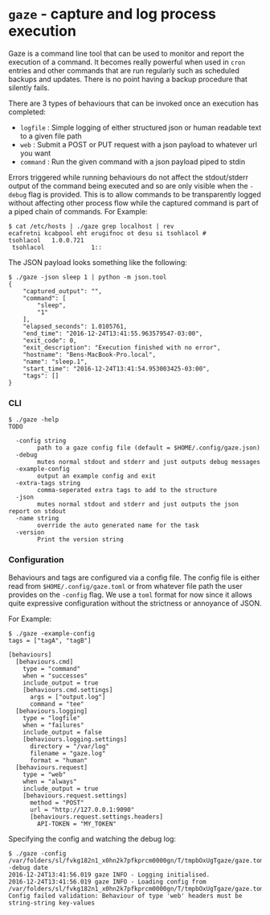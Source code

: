# `gaze` - capture and log process execution

Gaze is a command line tool that can be used to monitor and report the execution of a command. It becomes really
powerful when used in `cron` entries and other commands that are run regularly such as scheduled backups and
updates. There is no point having a backup procedure that silently fails.


There are 3 types of behaviours that can be invoked once an execution has completed:
- `logfile` : Simple logging of either structured json or human readable text to a given file path
- `web` : Submit a POST or PUT request with a json payload to whatever url you want
- `command` : Run the given command with a json payload piped to stdin


Errors triggered while running behaviours do not affect the stdout/stderr output of the
command being executed and so are only visible when the `-debug` flag is provided. This is to allow commands to be
transparently logged without affecting other process flow while the captured command is part of a piped chain of
commands. For Example:

```
$ cat /etc/hosts | ./gaze grep localhost | rev
ecafretni kcabpool eht erugifnoc ot desu si tsohlacol #
tsohlacol	1.0.0.721
 tsohlacol             1::
```

The JSON payload looks something like the following:

```
$ ./gaze -json sleep 1 | python -m json.tool
{
    "captured_output": "",
    "command": [
        "sleep",
        "1"
    ],
    "elapsed_seconds": 1.0105761,
    "end_time": "2016-12-24T13:41:55.963579547-03:00",
    "exit_code": 0,
    "exit_description": "Execution finished with no error",
    "hostname": "Bens-MacBook-Pro.local",
    "name": "sleep.1",
    "start_time": "2016-12-24T13:41:54.953003425-03:00",
    "tags": []
}
```

### CLI

```
$ ./gaze -help
TODO

  -config string
    	path to a gaze config file (default = $HOME/.config/gaze.json)
  -debug
    	mutes normal stdout and stderr and just outputs debug messages
  -example-config
    	output an example config and exit
  -extra-tags string
    	comma-seperated extra tags to add to the structure
  -json
    	mutes normal stdout and stderr and just outputs the json report on stdout
  -name string
    	override the auto generated name for the task
  -version
    	Print the version string
```

### Configuration


Behaviours and tags are configured via a config file. The config file is either read from 
`$HOME/.config/gaze.toml` or from whatever file path the user provides on the `-config` flag. We use a `toml` 
format for now since it allows quite expressive configuration without the strictness or annoyance of JSON.

For Example:

```
$ ./gaze -example-config
tags = ["tagA", "tagB"]

[behaviours]
  [behaviours.cmd]
    type = "command"
    when = "successes"
    include_output = true
    [behaviours.cmd.settings]
      args = ["output.log"]
      command = "tee"
  [behaviours.logging]
    type = "logfile"
    when = "failures"
    include_output = false
    [behaviours.logging.settings]
      directory = "/var/log"
      filename = "gaze.log"
      format = "human"
  [behaviours.request]
    type = "web"
    when = "always"
    include_output = true
    [behaviours.request.settings]
      method = "POST"
      url = "http://127.0.0.1:9090"
      [behaviours.request.settings.headers]
        API-TOKEN = "MY_TOKEN"
```

Specifying the config and watching the debug log:
```
$ ./gaze -config /var/folders/sl/fvkg182n1_x0hn2k7pfkprcm0000gn/T/tmpbOxUgTgaze/gaze.toml -debug date
2016-12-24T13:41:56.019 gaze INFO - Logging initialised.
2016-12-24T13:41:56.019 gaze INFO - Loading config from /var/folders/sl/fvkg182n1_x0hn2k7pfkprcm0000gn/T/tmpbOxUgTgaze/gaze.toml
Config failed validation: Behaviour of type 'web' headers must be string-string key-values
```
